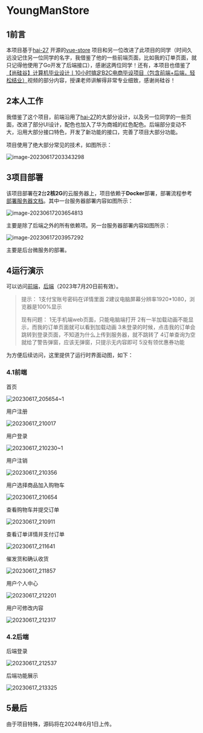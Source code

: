 # YoungManStore

## 1前言

本项目基于[hai-27](https://github.com/hai-27) 开源的[vue-store](https://github.com/hai-27/vue-store) 项目和另一位改进了此项目的同学（时间久远没记住另一位同学的名字，我借鉴了他的一些前端页面，比如我的订单页面，就只记得他使用了Go开发了后端接口），感谢这两位同学！还有，本项目也借鉴了 [【尚硅谷】计算机毕业设计丨10小时搞定B2C电商毕设项目（包含前端+后端，轻松结业）](https://www.bilibili.com/video/BV1x14y1p73e)视频的部分内容，授课老师讲解得非常专业细致，感谢尚硅谷！

## 2本人工作

我借鉴了这个项目，前端沿用了[hai-27](https://github.com/hai-27)的大部分设计，以及另一位同学的一些页面，改进了部分UI设计，配色也加入了华为商城的红色配色。后端部分变动不大，沿用大部分接口特色，开发了新功能的接口，完善了项目大部分功能。

项目使用了绝大部分常见的技术，如图所示：

![image-20230617203343298](README.assets/image-20230617203343298.png)

## 3项目部署

该项目部署在**2**台**2核2G**的云服务器上，项目依赖于**Docker**部署，部署流程参考[部署服务器文档](https://wlhsdxn.github.io/pdfView/web/viewer.html?file=/pdf/pdf/server_opt.pdf)。其中一台服务器部署内容如图所示：

![image-20230617203654813](README.assets/image-20230617203654813.png)

主要是除了后端之外的所有依赖项。另一台服务器部署内容如图所示：

![image-20230617203957292](README.assets/image-20230617203957292.png)

主要是后台微服务的部署。

## 4运行演示

可以访问[前端](http://43.136.129.168/)，[后端](http://47.113.221.137:3011/admin)（2023年7月20日前有效）。

> 提示：
> 1支付宝账号密码在详情里面
> 2建议电脑屏幕分辨率1920*1080，浏览器是100%显示
>
> 现有问题：
> 1无手机端web页面，只能电脑端打开
> 2有一半加载动画不能显示，而我的订单页面就可以看到加载动画
> 3未登录的时候，点击我的订单会跳转到登录页面，不知道为什么上传到服务器，就不跳转了
> 4订单查询为空就给了警告弹窗，应该无弹窗，只提示无内容即可
> 5没有领优惠券功能

为方便后续访问，这里提供了运行时界面动图，如下：

### 4.1前端

首页

![20230617_205654~1](README.assets/20230617_2056541.gif)

用户注册

![20230617_210017](README.assets/20230617_210017.gif)

用户登录

![20230617_210230~1](README.assets/20230617_2102301.gif)

用户注销

![20230617_210356](README.assets/20230617_210356.gif)

用户选择商品加入购物车

![20230617_210654](README.assets/20230617_210654.gif)

查看购物车并提交订单

![20230617_210911](README.assets/20230617_210911.gif)

查看订单详情并支付订单

![20230617_211641](README.assets/20230617_211641.gif)

催发货和确认收货

![20230617_211857](README.assets/20230617_211857.gif)

用户个人中心

![20230617_212201](README.assets/20230617_212201.gif)

用户可修改内容

![20230617_212317](README.assets/20230617_212317.gif)

### 4.2后端

后端登录

![20230617_212537](README.assets/20230617_212537.gif)

后端功能展示

![20230617_213325](README.assets/20230617_213325.gif)

## 5最后

由于项目特殊，源码将在2024年6月1日上传。